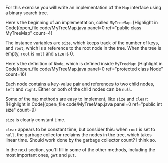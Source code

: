 For this exercise you will write an implementation of the `Map` interface using a binary search tree.


Here's the beginning of an implementation, called `MyTreeMap`: [Highlight in Code](open_file code/MyTreeMap.java panel=0 ref="public class MyTreeMap" count=4)



The instance variables are `size`, which keeps track of the number of keys, and `root`, which is a reference to the root node in the tree. When the tree is empty, `root` is `null` and `size` is 0.

Here's the definition of `Node`, which is defined inside `MyTreeMap`: [Highlight in Code](open_file code/MyTreeMap.java panel=0 ref="protected class Node" count=16)




Each node contains a key-value pair and references to two child nodes, `left` and `right`. Either or both of the child nodes can be `null`.

Some of the `Map` methods are easy to implement, like `size` and `clear`: [Highlight in Code](open_file code/MyTreeMap.java panel=0 ref="public int size" count=9)



`size` is clearly constant time.


`clear` appears to be constant time, but consider this: when `root` is set to `null`, the garbage collector reclaims the nodes in the tree, which takes linear time. Should work done by the garbage collector count? I think so.


In the next section, you'll fill in some of the other methods, including the most important ones, `get` and `put`.